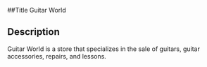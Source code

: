 ##Title
Guitar World

## Description
Guitar World is a store that specializes in the sale of guitars, guitar accessories, repairs, and lessons.
